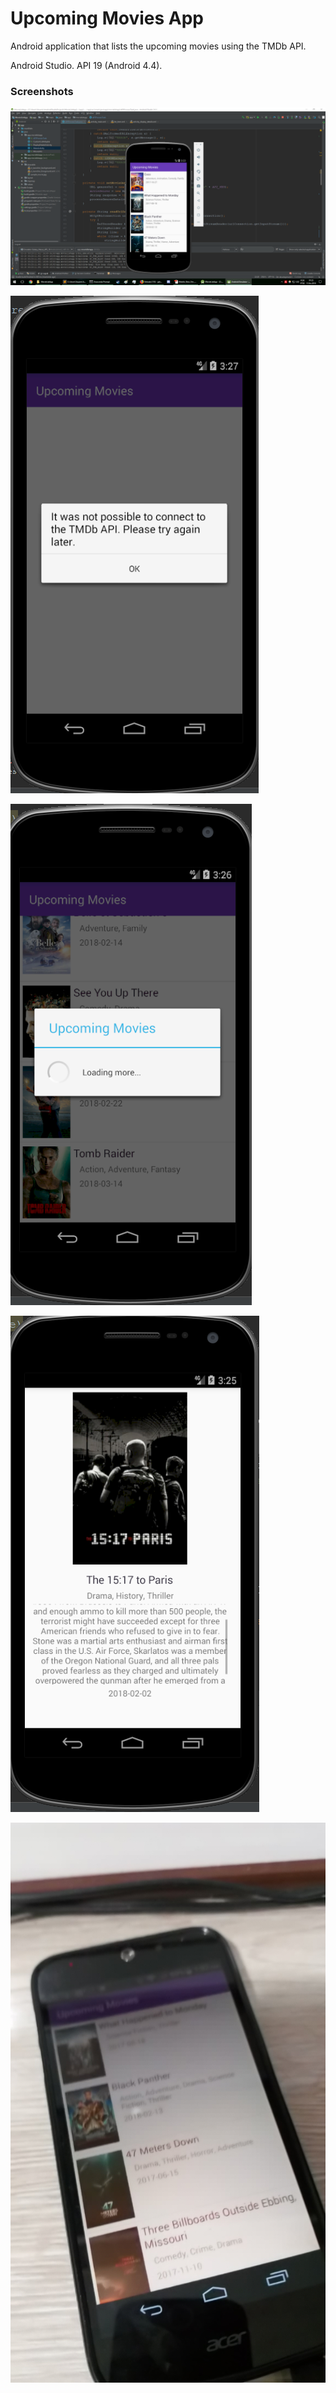 # Upcoming Movies App

Android application that lists the upcoming movies using the TMDb API.

Android Studio. API 19 (Android 4.4).

### Screenshots

![alt tag](https://github.com/jpbonson/MobilePlayground/blob/master/MovieListApp/screenshots/app_and_ide.png)

![alt tag](https://github.com/jpbonson/MobilePlayground/blob/master/MovieListApp/screenshots/app_error.png)

![alt tag](https://github.com/jpbonson/MobilePlayground/blob/master/MovieListApp/screenshots/loading_movies.png)

![alt tag](https://github.com/jpbonson/MobilePlayground/blob/master/MovieListApp/screenshots/movie_details.png)

![alt tag](https://github.com/jpbonson/MobilePlayground/blob/master/MovieListApp/screenshots/on_phone1.jpg)

